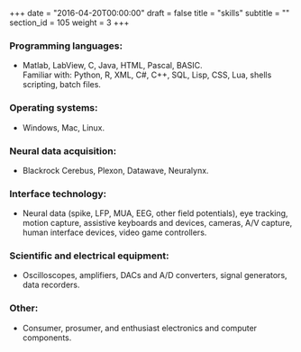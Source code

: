 +++
date = "2016-04-20T00:00:00"
draft = false
title = "skills"
subtitle = ""
section_id = 105
weight = 3
+++

### Programming languages:  

* Matlab, LabView, C, Java, HTML, Pascal, BASIC.  
Familiar with: Python, R, XML, C#, C++, SQL, Lisp, CSS, Lua, shells scripting, batch files.

### Operating systems: 

* Windows, Mac, Linux.
	
### Neural data acquisition: 

* Blackrock Cerebus, Plexon, Datawave, Neuralynx.
	
### Interface technology: 

* Neural data (spike, LFP, MUA, EEG, other field potentials), eye tracking, motion capture, assistive keyboards and devices, cameras, A/V capture, human interface devices, video game controllers.

### Scientific and electrical equipment: 

* Oscilloscopes, amplifiers, DACs and A/D converters, signal generators, data recorders.

### Other: 

* Consumer, prosumer, and enthusiast electronics and computer components.

